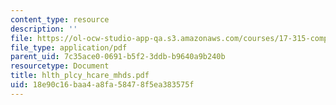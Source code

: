 ```yaml
---
content_type: resource
description: ''
file: https://ol-ocw-studio-app-qa.s3.amazonaws.com/courses/17-315-comparative-health-policy-fall-2004/18e90c16baa4a8fa58478f5ea383575f_hlth_plcy_hcare_mhds.pdf
file_type: application/pdf
parent_uid: 7c35ace0-0691-b5f2-3ddb-b9640a9b240b
resourcetype: Document
title: hlth_plcy_hcare_mhds.pdf
uid: 18e90c16-baa4-a8fa-5847-8f5ea383575f
---
```

